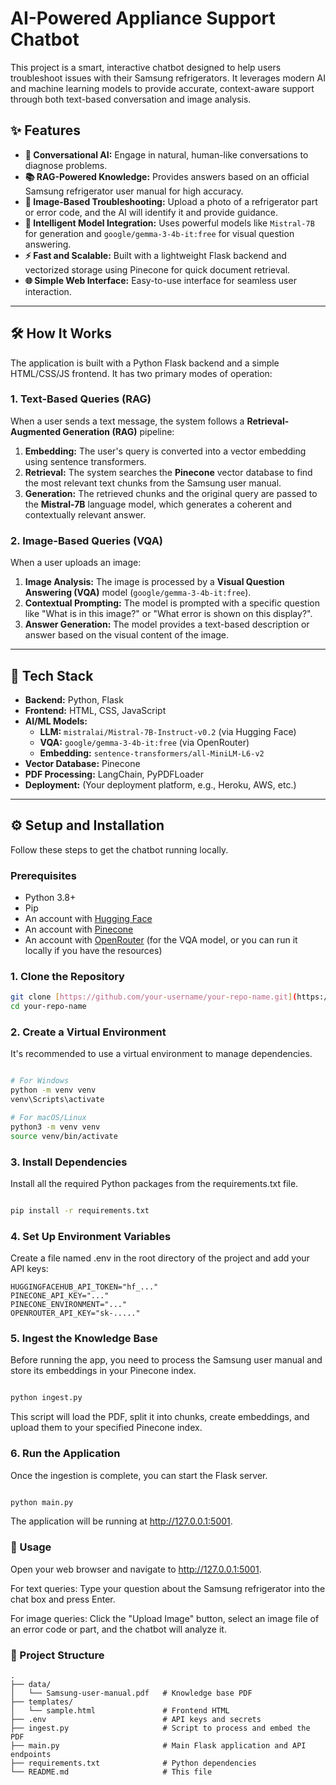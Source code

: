 # AI-Powered Appliance Support Chatbot

This project is a smart, interactive chatbot designed to help users troubleshoot issues with their Samsung refrigerators. It leverages modern AI and machine learning models to provide accurate, context-aware support through both text-based conversation and image analysis.

## ✨ Features

* **🤖 Conversational AI:** Engage in natural, human-like conversations to diagnose problems.
* **📚 RAG-Powered Knowledge:** Provides answers based on an official Samsung refrigerator user manual for high accuracy.
* **📸 Image-Based Troubleshooting:** Upload a photo of a refrigerator part or error code, and the AI will identify it and provide guidance.
* **🧠 Intelligent Model Integration:** Uses powerful models like `Mistral-7B` for generation and `google/gemma-3-4b-it:free` for visual question answering.
* **⚡ Fast and Scalable:** Built with a lightweight Flask backend and vectorized storage using Pinecone for quick document retrieval.
* **🌐 Simple Web Interface:** Easy-to-use interface for seamless user interaction.

---

## 🛠️ How It Works

The application is built with a Python Flask backend and a simple HTML/CSS/JS frontend. It has two primary modes of operation:

### 1. Text-Based Queries (RAG)

When a user sends a text message, the system follows a **Retrieval-Augmented Generation (RAG)** pipeline:
1.  **Embedding:** The user's query is converted into a vector embedding using sentence transformers.
2.  **Retrieval:** The system searches the **Pinecone** vector database to find the most relevant text chunks from the Samsung user manual.
3.  **Generation:** The retrieved chunks and the original query are passed to the **Mistral-7B** language model, which generates a coherent and contextually relevant answer.

### 2. Image-Based Queries (VQA)

When a user uploads an image:
1.  **Image Analysis:** The image is processed by a **Visual Question Answering (VQA)** model (`google/gemma-3-4b-it:free`).
2.  **Contextual Prompting:** The model is prompted with a specific question like "What is in this image?" or "What error is shown on this display?".
3.  **Answer Generation:** The model provides a text-based description or answer based on the visual content of the image.

---

## 🚀 Tech Stack

* **Backend:** Python, Flask
* **Frontend:** HTML, CSS, JavaScript
* **AI/ML Models:**
    * **LLM:** `mistralai/Mistral-7B-Instruct-v0.2` (via Hugging Face)
    * **VQA:** `google/gemma-3-4b-it:free` (via OpenRouter)
    * **Embedding:** `sentence-transformers/all-MiniLM-L6-v2`
* **Vector Database:** Pinecone
* **PDF Processing:** LangChain, PyPDFLoader
* **Deployment:** (Your deployment platform, e.g., Heroku, AWS, etc.)

---

## ⚙️ Setup and Installation

Follow these steps to get the chatbot running locally.

### Prerequisites

* Python 3.8+
* Pip
* An account with [Hugging Face](https://huggingface.co/)
* An account with [Pinecone](https://www.pinecone.io/)
* An account with [OpenRouter](https://openrouter.ai/) (for the VQA model, or you can run it locally if you have the resources)

### 1. Clone the Repository

```bash
git clone [https://github.com/your-username/your-repo-name.git](https://github.com/your-username/your-repo-name.git)
cd your-repo-name
```
### 2. Create a Virtual Environment


It's recommended to use a virtual environment to manage dependencies.

```Bash

# For Windows
python -m venv venv
venv\Scripts\activate

# For macOS/Linux
python3 -m venv venv
source venv/bin/activate
```

### 3. Install Dependencies
Install all the required Python packages from the requirements.txt file.

```Bash

pip install -r requirements.txt
```

### 4. Set Up Environment Variables
Create a file named .env in the root directory of the project and add your API keys:
```
HUGGINGFACEHUB_API_TOKEN="hf_..."
PINECONE_API_KEY="..."
PINECONE_ENVIRONMENT="..."
OPENROUTER_API_KEY="sk-....."
```

### 5. Ingest the Knowledge Base
Before running the app, you need to process the Samsung user manual and store its embeddings in your Pinecone index.

```Bash

python ingest.py
```

This script will load the PDF, split it into chunks, create embeddings, and upload them to your specified Pinecone index.

### 6. Run the Application
Once the ingestion is complete, you can start the Flask server.

```Bash

python main.py
```

The application will be running at http://127.0.0.1:5001.

### 💬 Usage
Open your web browser and navigate to http://127.0.0.1:5001.

For text queries: Type your question about the Samsung refrigerator into the chat box and press Enter.

For image queries: Click the "Upload Image" button, select an image file of an error code or part, and the chatbot will analyze it.

### 📂 Project Structure
```
.
├── data/
│   └── Samsung-user-manual.pdf   # Knowledge base PDF
├── templates/
│   └── sample.html               # Frontend HTML
├── .env                          # API keys and secrets
├── ingest.py                     # Script to process and embed the PDF
├── main.py                       # Main Flask application and API endpoints
├── requirements.txt              # Python dependencies
└── README.md                     # This file
```





